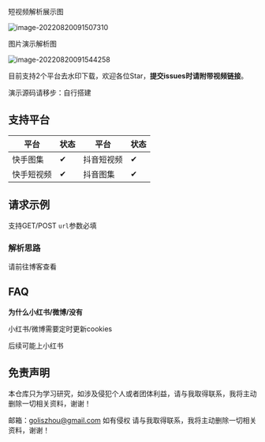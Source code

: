 短视频解析展示图

![image-20220820091507310](https://oss-lxcdn.senlucloud.cn/2022/08/20/9d124d8c04e28.png)



图片演示解析图

![image-20220820091544258](https://oss-lxcdn.senlucloud.cn/2022/08/20/9463f481e945c.png)

目前支持2个平台去水印下载，欢迎各位Star，**提交issues时请附带视频链接**。

演示源码请移步：自行搭建

## 支持平台

| 平台       | 状态 | 平台       | 状态 |
| ---------- | ---- | ---------- | ---- |
| 快手图集   | ✔    | 抖音短视频 | ✔    |
| 快手短视频 | ✔    | 抖音图集   | ✔    |


## 请求示例

支持GET/POST `url`参数必填

### 解析思路

请前往博客查看

## FAQ

**为什么小红书/微博/没有**

小红书/微博需要定时更新cookies

后续可能上小红书

## 免责声明

本仓库只为学习研究，如涉及侵犯个人或者团体利益，请与我取得联系，我将主动删除一切相关资料，谢谢！

邮箱：goliszhou@gmail.com 如有侵权 请与我取得联系，我将主动删除一切相关资料，谢谢！

